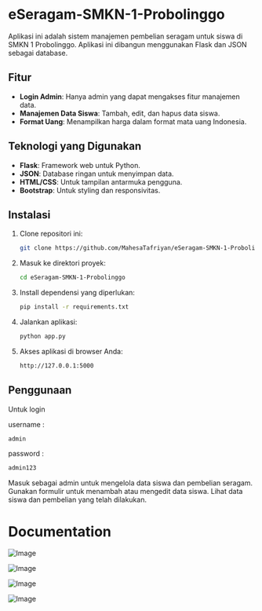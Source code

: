 # eSeragam-SMKN-1-Probolinggo

Aplikasi ini adalah sistem manajemen pembelian seragam untuk siswa di SMKN 1 Probolinggo. Aplikasi ini dibangun menggunakan Flask dan JSON sebagai database.

## Fitur

- **Login Admin**: Hanya admin yang dapat mengakses fitur manajemen data.
- **Manajemen Data Siswa**: Tambah, edit, dan hapus data siswa.
- **Format Uang**: Menampilkan harga dalam format mata uang Indonesia.

## Teknologi yang Digunakan

- **Flask**: Framework web untuk Python.
- **JSON**: Database ringan untuk menyimpan data.
- **HTML/CSS**: Untuk tampilan antarmuka pengguna.
- **Bootstrap**: Untuk styling dan responsivitas.

## Instalasi

1. Clone repositori ini:
   ```bash
   git clone https://github.com/MahesaTafriyan/eSeragam-SMKN-1-Probolinggo.git
2. Masuk ke direktori proyek:
   ```bash
   cd eSeragam-SMKN-1-Probolinggo
3. Install dependensi yang diperlukan:
   ```bash
   pip install -r requirements.txt
4. Jalankan aplikasi:
   ```bash
   python app.py
5. Akses aplikasi di browser Anda:
   ```bash
   http://127.0.0.1:5000

## Penggunaan

Untuk login 

username : 
```bash
admin
```
password :
```bash
admin123
```
Masuk sebagai admin untuk mengelola data siswa dan pembelian seragam.
Gunakan formulir untuk menambah atau mengedit data siswa.
Lihat data siswa dan pembelian yang telah dilakukan.

# Documentation

![Image](https://github.com/user-attachments/assets/3e648783-134d-40ad-85ff-84a8dbf03ed7)

![Image](https://github.com/user-attachments/assets/b63b4e10-c89e-4bec-900f-c85227db74e5)

![Image](https://github.com/user-attachments/assets/a554e47e-b3b2-4b32-b38f-7be2bb351aa2)

![Image](https://github.com/user-attachments/assets/4dab1e61-0759-4428-9bd5-02af4de8a994)


